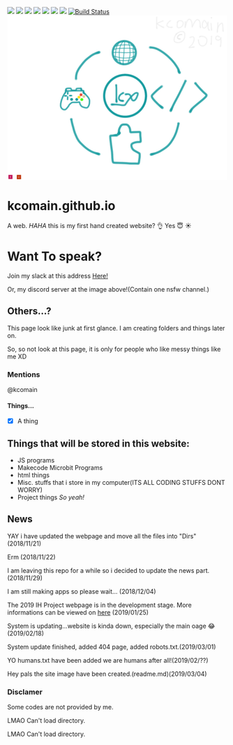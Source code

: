 [![](https://img.shields.io/discord/397074345475964929.svg?style=plastic)](https://discord.gg/8DRnhev)
![](https://img.shields.io/github/repo-size/kcomain/kcomain.github.io.svg?label=Repository%20size&style=popout)
![](https://img.shields.io/github/downloads/kcomain/kcomain.github.io/total.svg)
[![](https://img.shields.io/github/issues/kcomain/kcomain.github.io.svg)](https://github.com/kcomain/kcomain.github.io/issues)
![](https://img.shields.io/github/license/kcomain/kcomain.github.io.svg)
[![](https://img.shields.io/github/release-pre/kcomain/kcomain.github.io.svg)](https://github.com/kcomain/kcomain.github.io/releases)
[![](https://img.shields.io/website-up-down-green-red/https/shields.io.svg?label=Website)](https://kcomain.github.io)
[![Build Status](https://travis-ci.com/kcomain/kcomain.github.io.svg?branch=master)](https://travis-ci.com/kcomain/kcomain.github.io)
![Web Image](resources/86EB92AA-CEC9-4E95-8542-00B9ECCCB03D.png)
# kcomain.github.io
A web.
_HAHA_
this is my first hand created website? :ok_hand:
Yes
:innocent:
:sunny:

# Want To speak?
Join my slack at this address [Here!](https://join.slack.com/t/kcocorp-prst/shared_invite/enQtNTA1OTE0MzQzMzk3LWVhMjA3YmZmNmIwOWJlN2RhNTE1ODYxN2ZkMGRmMDQ1ZmU3YjgzMDk4OWM0NTVkNDY5OGU1ZTc2NDYzMDE2M2Q)

Or, my discord server at the image above!(Contain one nsfw channel.)
## Others...?
This page look like junk at first glance.
I am creating folders and things later on.

So, so not look at this page, it is only for people who like messy things like me XD
### Mentions
@kcomain
#### Things...
- [x] A thing
## Things that will be stored in this website:
* JS programs
* Makecode Microbit Programs
* html things
* Misc. stuffs that i store in my computer(ITS ALL CODING STUFFS DONT WORRY)
* Project things
*So yeah!*

## News 
YAY i have updated the webpage and move all the files into "Dirs" (2018/11/21)

Erm (2018/11/22)

I am leaving this repo for a while so i decided to update the news part. (2018/11/29)

I am still making apps so please wait... (2018/12/04)

The 2019 IH Project webpage is in the development stage. More informations can be viewed on [here](https://kcomain.github.io/ihpj) (2019/01/25)

System is updating...website is kinda down, especially the main oage :joy: (2019/02/18)

System update finished, added 404 page, added robots.txt.(2019/03/01)

YO humans.txt have been added we are humans after all!(2019/02/??)

Hey pals the site image have been created.(readme.md)(2019/03/04)

### Disclamer
Some codes are not provided by me.

<p id="dirlocachag">LMAO Can't load directory.</p>
      <script>
      var dir = location.pathname.substring(0,location.pathname.lastIndexOf('/')+1);
      document.getElementById("dirlocachag").innerHTML = "Current Directory is "+dir;
     </script><p id="dirlocachag">LMAO Can't load directory.</p>
      <script>
      var dir = location.pathname.substring(0,location.pathname.lastIndexOf('/')+1);
      document.getElementById("dirlocachag").innerHTML = "Current Directory is "+dir;
     </script>
